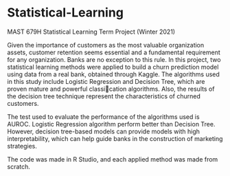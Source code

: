 # Statistical-Learning

MAST 679H Statistical Learning Term Project  (Winter 2021)

Given the importance of customers as the most valuable organization assets, customer retention seems essential and a fundamental requirement for any organization. Banks are
no exception to this rule. In this project, two statistical learning methods were applied to build a churn prediction model using data from a real bank, obtained through Kaggle.
The algorithms used in this study include Logistic Regression and Decision Tree, which are proven mature and powerful classication algorithms. Also, the results of the decision tree technique represent the characteristics of churned customers.

The test used to evaluate the performance of the algorithms used is AUROC. Logistic Regression algorithm perform better than Decision Tree. 
However, decision tree-based models can provide models with high interpretability, which can help guide banks in the construction of marketing strategies.

The code was made in R Studio, and each applied method was made from scratch.
